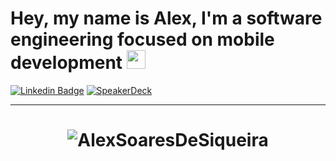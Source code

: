 # Hey, my name is Alex, I'm a software engineering focused on mobile development <img src="https://github.com/TheDudeThatCode/TheDudeThatCode/blob/master/Assets/powerup.gif" width="30px">

[![Linkedin Badge](https://img.shields.io/badge/-Linkedin-6633cc?style=flat-square&logo=Linkedin&logoColor=white&color=black&link=https://www.linkedin.com/in/alex-soares-siqueira/)](https://www.linkedin.com/in/alex-soares-siqueira/)
[![SpeakerDeck](https://img.shields.io/badge/slides-SpeakerDeck-brightgreen.svg)](https://speakerdeck.com/alexsoaresdesiqueira)

<hr>
<h1 align="center">
<img alt="AlexSoaresDeSiqueira" src="https://github-readme-stats.codestackr.vercel.app/api?username=AlexSoaresDeSiqueira&show_icons=true&hide_border=true&theme=dark" />
</h1>

